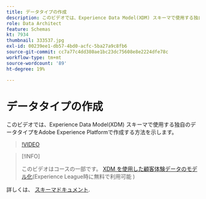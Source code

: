 ```yaml
---
title: データタイプの作成
description: このビデオでは、Experience Data Model(XDM) スキーマで使用する独自のデータタイプをAdobe Experience Platformで作成する方法を示します。
role: Data Architect
feature: Schemas
kt: 7934
thumbnail: 333537.jpg
exl-id: 00239ee1-db57-4bd0-acfc-5ba27a9c8fb6
source-git-commit: cc7a77c4dd380ae1bc23dc75608e8e2224dfe78c
workflow-type: tm+mt
source-wordcount: '89'
ht-degree: 19%

---
```


# データタイプの作成

このビデオでは、Experience Data Model(XDM) スキーマで使用する独自のデータタイプをAdobe Experience Platformで作成する方法を示します。

>[!VIDEO](https://video.tv.adobe.com/v/333537?quality=12&learn=on)

>[!INFO]
>
> このビデオはコースの一部です。 [XDM を使用した顧客体験データのモデル化](https://experienceleague.adobe.com/?recommended=ExperiencePlatform-D-1-2021.1.xdm)(Experience League時に無料で利用可能 )

詳しくは、 [スキーマドキュメント](https://experienceleague.adobe.com/docs/experience-platform/xdm/home.html?lang=ja).
